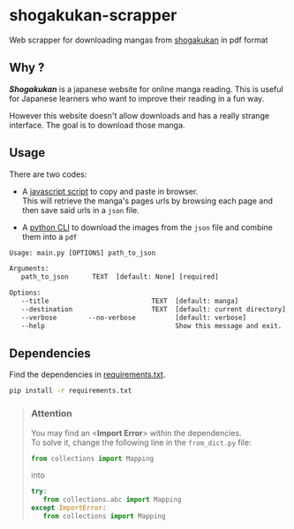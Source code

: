 # shogakukan-scrapper

 Web scrapper for downloading mangas from [shogakukan](https://csbs.shogakukan.co.jp/) in pdf format

## Why ?

***Shogakukan*** is a japanese website for online manga reading.
This is useful for Japanese learners who want to improve their reading in a fun way.  

However this website doesn't allow downloads and has a really strange interface.
The goal is to download those manga.

## Usage

There are two codes:

- A [javascript script](copy-paste.js) to copy and paste in browser.  
This will retrieve the manga's pages urls by browsing each page and then save said urls in a `json` file.

- A [python CLI](main.py) to download the images from the `json` file and combine them into a `pdf`

```txt
Usage: main.py [OPTIONS] path_to_json

Arguments:  
   path_to_json      TEXT  [default: None] [required]

Options:  
   --title                          TEXT  [default: manga]  
   --destination                    TEXT  [default: current directory]  
   --verbose        --no-verbose          [default: verbose]  
   --help                                 Show this message and exit.  
```

## Dependencies

Find the dependencies in [requirements.txt](requirements.txt).  

```bash
pip install -r requirements.txt
```

> ### Attention
>
> You may find an <**Import Error**> within the dependencies.  
> To solve it, change the following line in the `from_dict.py` file:  
>
>```py
>from collections import Mapping
>```
>
> into
>
>```py
>try:
>    from collections.abc import Mapping
>except ImportError:
>    from collections import Mapping
>```
